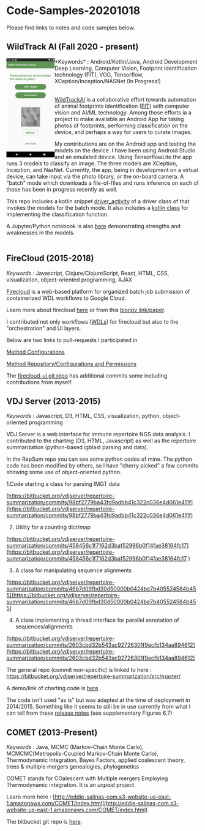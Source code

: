 # Code-Samples-20201018

Please find links to notes and code samples below.


## WildTrack AI (Fall 2020 - present)


<img align="left" src="WTMobil_AmurTiger.Screenshot.png" width="25%">
*Keywords* : Android/Kotlin/Java, Android Development Deep Learning, Computer Vision, Footprint identification technology (FIT), VGG, Tensorflow, XCeption/Inception/NASNet (In Progress!)
<br><br>

[WildTrackAI](https://wildtrack.ml/) is a collaborative effort towards automation of animal footprints identification ([FIT](https://wildtrack.org/learn-more/footprint-identification-fit/)) with computer vision and AI/ML technology.  Among those efforts ia a project to make available an Android App for taking photos of footprints, performing classification on the device, and perhaps a way for users to curate images.

My contributions are on the Android app and testing the models on the device.  I have been using Android Studio and an emulated device.  Using TensorflowLite the app runs 3 models to classify an image.  The three models are XCeption, Inception, and NasNet.  Currently, the app, being in development on a virtual device, can take input via the photo library, or the on-board camera.  A "batch" mode which downloads a file-of-files and runs inference on each of those has been in progress recently as well.

This repo includes a kotlin snippet [driver_activity](https://github.com/eddie-a-salinas/Code-Samples-20201018/blob/main/wildtrack_code/driver_activity.kt) of a driver class of that invokes the models for the batch mode.
It also includes a [kotlin class](https://github.com/eddie-a-salinas/Code-Samples-20201018/blob/main/wildtrack_code/SpeciesClassifier.kt) for implementing the classification function.

A Jupyter/Python notebook is also [here](https://github.com/eddie-a-salinas/Code-Samples-20201018/blob/main/wildtrack_code/Explore_results.ipynb) demonstrating strengths and weaknesses in the models.
<br><br>
## FireCloud (2015-2018)

*Keywords* : Javascript, Clojure/ClojureScript, React, HTML, CSS, visualization, object-oriented programming, AJAX

[Firecloud](https://portal.firecloud.org/) is a web-based platform for organized batch job submission of containerized WDL workflows to Google Cloud.

Learn more about firecloud [here](https://datascience.cancer.gov/news-events/events/firecloud-future-cancer-genome-analysis) or from this [biorxiv link/paper](https://www.biorxiv.org/content/10.1101/209494v1).

I contributed not only workflows ([WDLs](https://github.com/openwdl/wdl)) for firecloud but also to the "orchestration" and UI layers.

Below are two links to pull-requests I participated in 

[Method Configurations](https://github.com/broadinstitute/firecloud-ui/pull/37)


[Method Repository/Configurations and Permissions](https://github.com/broadinstitute/firecloud-ui/pull/199)


The [firecloud-ui git repo](https://github.com/broadinstitute/firecloud-ui) has additional commits some including contributions from myself.


## VDJ Server (2013-2015)

*Keywords* : Javascript, D3, HTML, CSS, visualization, python, object-oriented programming

VDJ Server is a web interface for immune repertoire NGS data analysis.  I contributed to the charting (D3, HTML, Javascript) as well as the repertoire summarization (python-based igblast parsing and data).  

In the RepSum repo you can see some python codes of mine.  The python code has been modified by others, so
I have "cherry picked" a few commits showing some use of object-oriented python.

1.Code starting a class for parsing IMGT data

[https://bitbucket.org/vdjserver/repertoire-summarization/commits/98bf2779ba43fd9adbb41c322c036e4d061e411f](https://bitbucket.org/vdjserver/repertoire-summarization/commits/98bf2779ba43fd9adbb41c322c036e4d061e411f)

2. Utility for a counting dict/map

[https://bitbucket.org/vdjserver/repertoire-summarization/commits/458456c1f7162d3baf52996b0f14fae38164fc17](https://bitbucket.org/vdjserver/repertoire-summarization/commits/458456c1f7162d3baf52996b0f14fae38164fc17 )

3. A class for manipulating sequence alignments

[https://bitbucket.org/vdjserver/repertoire-summarization/commits/46b7d09fbd30d50000b0424be7b405524584b455](https://bitbucket.org/vdjserver/repertoire-summarization/commits/46b7d09fbd30d50000b0424be7b405524584b455)

4. A class implementing a thread interface for parallel annotation of sequences/alignments

[https://bitbucket.org/vdjserver/repertoire-summarization/commits/2603cbd32b543ac92726301f9ecfb134aa894612](https://bitbucket.org/vdjserver/repertoire-summarization/commits/2603cbd32b543ac92726301f9ecfb134aa894612)


The general repo (commit non-specific) is linked to here : 
https://bitbucket.org/vdjserver/repertoire-summarization/src/master/

A demo/link of charting code is [here](http://eddie-salinas-com.s3-website-us-east-1.amazonaws.com/vdj_server/charts/dynaChart.html) .

The code isn't used "as is" but was adapted at the time of deployment in 2014/2015.  Something like it seems to still be in use currently from what I can tell from these [release notes](https://vdjserver.org/docs/QuickStart/VDJServer_Release1.1_Basic_Analysis_Workflow.pdf) (see supplementary Figures 6,7)



## COMET (2013-Present)

*Keywords* : Java, MCMC (Markov-Chain Monte Carlo), MCMCMC(Metropolis-Coupled Markov-Chain Monte Carlo), Thermodynamic Integration, Bayes Factors, applied coalescent theory, trees & multiple mergers genealogies, phylogenetics

COMET stands for COalescent with Multiple mergers Employing Thermodynamic integration.  It is an *unpaid* project.

Learn more here : [http://eddie-salinas-com.s3-website-us-east-1.amazonaws.com/COMET/index.html](http://eddie-salinas-com.s3-website-us-east-1.amazonaws.com/COMET/index.html)

The bitbucket git repo is [here](https://bitbucket.org/eddieasalinas/comet/src/master/). 
